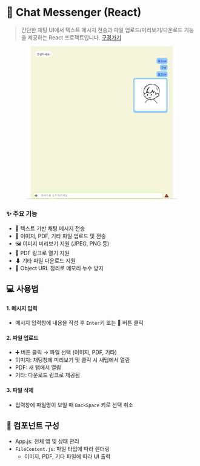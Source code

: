# 📁 Chat Messenger (React)

> 간단한 채팅 UI에서 텍스트 메시지 전송과 파일 업로드/미리보기/다운로드 기능을 제공하는 React 프로젝트입니다.
[구경가기](https://hyun-june.github.io/react_chatting_UI/)

<p align="center">
<img src="https://github.com/hyun-june/react_chatting_UI/blob/main/public/images/preview.png?raw=true" alt="채팅 이미지 예시" width="400" />
</p>

### ✨ 주요 기능

- 💬 텍스트 기반 채팅 메시지 전송
- 📎 이미지, PDF, 기타 파일 업로드 및 전송
- 🖼 이미지 미리보기 지원 (JPEG, PNG 등)
- 📄 PDF 링크로 열기 지원
- ⬇ 기타 파일 다운로드 지원
- 🔄 Object URL 정리로 메모리 누수 방지

## 💻 사용법

#### 1. 메시지 입력

- 메시지 입력창에 내용을 작성 후 `Enter`키 또는 🔺 버튼 클릭

#### 2. 파일 업로드

- ➕ 버튼 클릭 → 파일 선택 (이미지, PDF, 기타)
- 이미지: 채팅창에 미리보기 및 클릭 시 새탭에서 열림
- PDF: 새 탭에서 열림
- 기타: 다운로드 링크로 제공됨

#### 3. 파일 삭제

- 입력창에 파일명이 보일 때 `BackSpace` 키로 선택 취소

## 🧩 컴포넌트 구성

- App.js: 전체 앱 및 상태 관리
- `FileContent.js`: 파일 타입에 따라 렌더링
  - 이미지, PDF, 기타 파일에 따라 UI 출력
